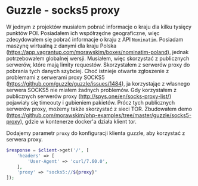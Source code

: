 # Guzzle - socks5 proxy

W jednym z projektów musiałem pobrać informacje o kraju dla kilku tysięcy punktów POI.
Posiadałem ich współrzędne geograficzne, więc zdecydowałem się pobrać informacje o kraju z API `Nominatim`. Posiadam maszynę wirtualną z danymi dla kraju Polska (https://app.vagrantup.com/morawskim/boxes/nominatim-poland), jednak potrzebowałem globalnej wersji. Musiałem, więc skorzystać z publicznych serwerów, które mają limity requestów. Skorzystałem z serwerów proxy do pobrania tych danych szybciej.
Choć istnieje otwarte zgłoszenie z problemami z serwerami proxy SOCKS5 (https://github.com/guzzle/guzzle/issues/1484), ja korzystając z własnego serwera SOCKS5 nie miałem żadnych problemów. Gdy korzystałem z publicznych serwerów proxy (http://spys.one/en/socks-proxy-list/) pojawiały się timeouty i gubieniem pakietów. Prócz tych publicznych serwerów proxy, możemy także skorzystać z sieci TOR. Zbudowałem demo (https://github.com/morawskim/php-examples/tree/master/guzzle/socks5-proxy), gdzie w kontenerze docker'a działa klient tor.

Dodajemy parametr `proxy` do konfiguracji klienta guzzle, aby korzystać z serwera proxy.

```php
$response = $client->get('/', [
    'headers' => [
        'User-Agent' => 'curl/7.60.0',
    ],
    'proxy' => "socks5://${proxy}"
]);
```
